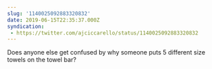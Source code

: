 ```yaml
---
slug: '1140025092883320832'
date: 2019-06-15T22:35:37.000Z
syndication:
 - https://twitter.com/ajciccarello/status/1140025092883320832
---
```


Does anyone else get confused by why someone puts 5 different size towels on the towel bar?
